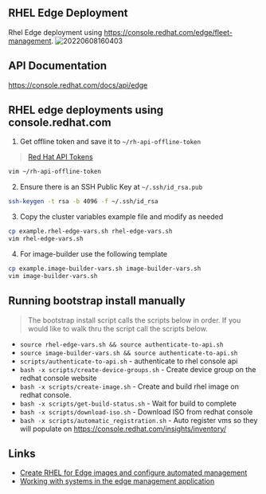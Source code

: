 RHEL Edge Deployment 
--------------------
Rhel Edge deployment using https://console.redhat.com/edge/fleet-management.
![20220608160403](https://i.imgur.com/45ww8t5.png)

## API Documentation
https://console.redhat.com/docs/api/edge


## RHEL edge deployments using console.redhat.com
1. Get offline token and save it to `~/rh-api-offline-token`
> [Red Hat API Tokens](https://access.redhat.com/management/api)

```bash
vim ~/rh-api-offline-token
```

2. Ensure there is an SSH Public Key at `~/.ssh/id_rsa.pub`

```bash
ssh-keygen -t rsa -b 4096 -f ~/.ssh/id_rsa
```

3. Copy the cluster variables example file and modify as needed
```bash
cp example.rhel-edge-vars.sh rhel-edge-vars.sh
vim rhel-edge-vars.sh
```

4. For image-builder use the following template
```bash 
cp example.image-builder-vars.sh image-builder-vars.sh
vim image-builder-vars.sh
```

## Running bootstrap install manually  
> The bootstrap install script calls the scripts below in order. If you would like to walk thru the script call the scripts below.

* `source rhel-edge-vars.sh && source authenticate-to-api.sh`
* `source image-builder-vars.sh && source authenticate-to-api.sh`
* `scripts/authenticate-to-api.sh` - authenticate to rhel console api 
* `bash -x scripts/create-device-groups.sh` - Create device group on the redhat console website
* `bash -x scripts/create-image.sh` - Create and build rhel image on redhat console.
* `bash -x scripts/get-build-status.sh` - Wait for build to complete
* `bash -x scripts/download-iso.sh` - Download ISO from redhat console
* `bash -x scripts/automatic_registration.sh` - Auto register vms so they will populate on https://console.redhat.com/insights/inventory/

## Links
* [Create RHEL for Edge images and configure automated management](https://access.redhat.com/documentation/en-us/edge_management/2022/html-single/create_rhel_for_edge_images_and_configure_automated_management/index#doc-wrapper)
* [Working with systems in the edge management application](https://access.redhat.com/documentation/en-us/edge_management/2022/html-single/working_with_systems_in_the_edge_management_application/index)
